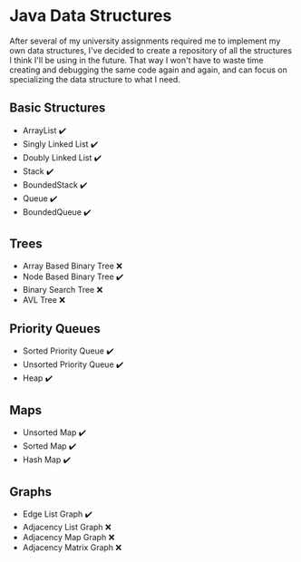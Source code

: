 # Java Data Structures
After several of my university assignments required me to implement my own data structures, I've decided to create a repository of all the structures I think 
I'll be using in the future. That way I won't have to waste time creating and debugging the same code again and again, and can focus on specializing the data structure 
to what I need.

## Basic Structures
- ArrayList :heavy_check_mark:
- Singly Linked List :heavy_check_mark:
- Doubly Linked List :heavy_check_mark:
- Stack :heavy_check_mark:
- BoundedStack :heavy_check_mark:
- Queue :heavy_check_mark:
- BoundedQueue :heavy_check_mark:

## Trees
- Array Based Binary Tree :x:
- Node Based Binary Tree :heavy_check_mark:
- Binary Search Tree :x:
- AVL Tree :x:
	
## Priority Queues
- Sorted Priority Queue :heavy_check_mark:
- Unsorted Priority Queue :heavy_check_mark:
- Heap :heavy_check_mark:

## Maps
- Unsorted Map :heavy_check_mark:
- Sorted Map :heavy_check_mark:
- Hash Map :heavy_check_mark:

## Graphs
- Edge List Graph :heavy_check_mark:
- Adjacency List Graph :x:
- Adjacency Map Graph :x:
- Adjacency Matrix Graph :x:
